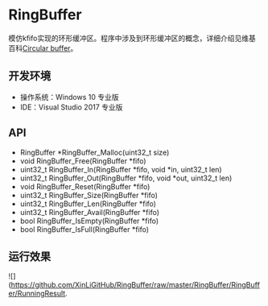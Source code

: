 ﻿# RingBuffer

模仿kfifo实现的环形缓冲区。程序中涉及到环形缓冲区的概念，详细介绍见维基百科[Circular buffer](https://en.wikipedia.org/wiki/Circular_buffer)。

## 开发环境

* 操作系统：Windows 10 专业版
* IDE：Visual Studio 2017 专业版

## API

* RingBuffer *RingBuffer_Malloc(uint32_t size)
* void RingBuffer_Free(RingBuffer *fifo)
* uint32_t RingBuffer_In(RingBuffer *fifo, void *in, uint32_t len)
* uint32_t RingBuffer_Out(RingBuffer *fifo, void *out, uint32_t len)
* void RingBuffer_Reset(RingBuffer *fifo)
* uint32_t RingBuffer_Size(RingBuffer *fifo)
* uint32_t RingBuffer_Len(RingBuffer *fifo)
* uint32_t RingBuffer_Avail(RingBuffer *fifo)
* bool RingBuffer_IsEmpty(RingBuffer *fifo)
* bool RingBuffer_IsFull(RingBuffer *fifo)

## 运行效果

![](https://github.com/XinLiGitHub/RingBuffer/raw/master/RingBuffer/RingBuffer/RunningResult.
